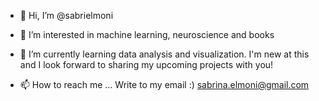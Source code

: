 - 👋 Hi, I’m @sabrielmoni
- 👀 I’m interested in machine learning, neuroscience and books 

- 🌱 I’m currently learning data analysis and visualization.
  I'm new at this and I look forward to sharing my upcoming projects with you!
  
- 📫 How to reach me ...
  Write to my email :) sabrina.elmoni@gmail.com

